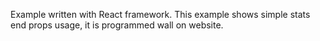 Example written with React framework.
This example shows simple stats end props usage, it is programmed wall on website.